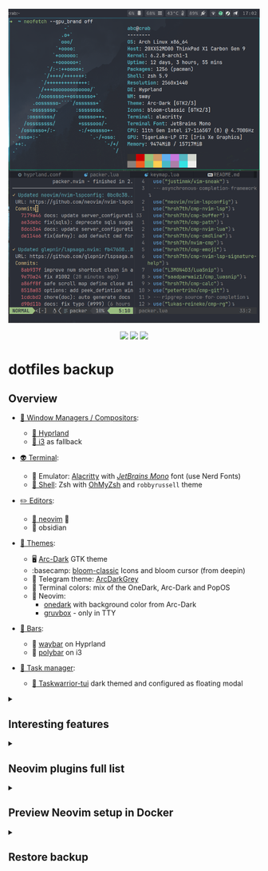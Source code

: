 ![Screenshot](/screenshot.png)

<div align="center">

![](https://img.shields.io/github/last-commit/coffebar/dotfiles?style=flat-square&logo=)
![](https://img.shields.io/github/stars/coffebar/dotfiles?style=flat-square&logo=)
[![](https://img.shields.io/github/repo-size/coffebar/dotfiles?style=flat-square&logo=)](https://github.com/iamverysimp1e/dots)

</div>

# dotfiles backup

## Overview


- [🌿 Window Managers / Compositors](https://github.com/coffebar/dotfiles#overview):
  - [🍚 Hyprland](https://github.com/hyprwm/Hyprland)
  - [🍙 i3](https://i3wm.org/) as fallback
- [👽 Terminal](https://github.com/coffebar/dotfiles#overview):
  - :robot: Emulator: [Alacritty](https://alacritty.org/) with [*JetBrains Mono*](https://www.jetbrains.com/lp/mono/) font (use Nerd Fonts)
  - [🌌 Shell](https://github.com/coffebar/dotfiles#overview): Zsh with [OhMyZsh](https://github.com/ohmyzsh/ohmyzsh) and `robbyrussell` theme
- [✏️ Editors](https://github.com/coffebar/dotfiles#overview):
  - [:green_heart: neovim](https://neovim.io/) :green_heart:
  - 🦍 obsidian
- [:art: Themes](https://github.com/coffebar/dotfiles#overview):
  - :desktop_computer: [Arc-Dark](https://github.com/horst3180/arc-theme) GTK theme
  - :basecamp: [bloom-classic](https://github.com/linuxdeepin/deepin-icon-theme) Icons and bloom cursor (from deepin)
  - :new_moon_with_face: Telegram theme: [ArcDarkGrey](https://t.me/addtheme/arcdarkgrey)
  - :robot: Terminal colors: mix of the OneDark, Arc-Dark and PopOS
  - :green_heart: Neovim: 
	 - [onedark](https://github.com/navarasu/onedark.nvim) with background color from Arc-Dark 
	 - [gruvbox](https://github.com/gruvbox-community/gruvbox) - only in TTY

- [:pushpin: Bars](https://github.com/coffebar/dotfiles#overview):
  - :womans_hat: [waybar](https://github.com/Alexays/Waybar) on Hyprland
  - :tophat: [polybar](https://github.com/polybar/polybar) on i3
- [:brain: Task manager](https://github.com/coffebar/dotfiles#overview):
  - [:bookmark_tabs: Taskwarrior-tui](https://github.com/kdheepak/taskwarrior-tui) dark themed and configured as floating modal


<details><summary><h2>Interesting features</h2></summary>

#### Common for Window managers

- ``Alt + f`` opens a file manager in the directory found in the clipboard. For example, if you copied a file from some program, you can open its directory by pressing this shortcut.

- Mouse side buttons bound to copy and paste in graphics applications. Although I try to use the mouse less, it's useful for (web)apps with mouse-centric UI.

- CapsLock's behavior is changed to Backspace.

- I'm not using Display Managers (no LightDM or GDM).

- ``Ctrl + m`` bind simplifies sequence ``Ctrl + l, Ctrl + v, Return`` to interact with file-picker dialog by selecting file from clipboard blazingly fast.

- ``Super + P`` pull dotfiles from this repo and shows a notification with an icon.

- Notifications when the battery level is low or fully charged.

- ``Alt + Space`` close a focused window.

- Partially different config for each machine depending on hostname.

- ``Super + ` `` open ssh servers menu to connect.

#### i3

- UI scale options depend on the current display setup and [autorandr](https://github.com/phillipberndt/autorandr) profile name.

- ``Super + \ `` open fuzzy finder to search for local text files in the home directory to edit in Neovim.

- Automatic tiling via [autotiling](https://github.com/nwg-piotr/autotiling) script. Split direction depends on the currently focused window dimensions.

- Some of wm's binds were improved by Lua script. Lua has more flexibility than i3config syntax. I like to switch automatically to the appropriate workspace after opening programs using a keyboard shortcut.

- Automatic tiling freed up ``Super + H`` shortcut. So I'm using HJKL to navigate inside WM.

#### Terminal

- ``Alt + e`` execute suggested command from zsh-autosuggestions

- ``Ctrl + x`` after typing `# comment question` provides OpenAI generated suggestion

- ``Command + c`` ``Command + v`` copy & paste. `Ctrl + c` and `Ctrl + p` in neovim.

- Neovim [opens](https://github.com/coffebar/dotfiles/blob/master/.config/nvim/lua/coffebar/commands.lua) popular image formats in the external viewer ([pix](https://github.com/linuxmint/pix)) instead of binary view. Neovim also has a bunch of customizations and keyboard shortcuts.

- Nice aliases: **i** to install package, **md2pdf** to convert markdown file to pdf, **v** to open Neovim, **yy** to perform system upgrade. 

- Custom pacman hook updates the list of explicitly installed packages (pkglist-intel.txt) when install or remove something.


#### Neovim project management

https://user-images.githubusercontent.com/3100053/225754164-b4141431-29fd-4587-9c2f-f9fc531a6986.mp4

plugin [project.nvim](https://github.com/coffebar/project.nvim)

</details>

<details><summary><h2>Neovim plugins full list</h2></summary>

<!-- plugins list start -->
- [numToStr/Comment.nvim](https://github.com/numToStr/Comment.nvim)
- [L3MON4D3/LuaSnip](https://github.com/L3MON4D3/LuaSnip)
- [skywind3000/asyncrun.vim](https://github.com/skywind3000/asyncrun.vim)
- [skywind3000/asynctasks.vim](https://github.com/skywind3000/asynctasks.vim)
- [Pocco81/auto-save.nvim](https://github.com/Pocco81/auto-save.nvim)
- [akinsho/bufferline.nvim](https://github.com/akinsho/bufferline.nvim)
- [coffebar/ccc.nvim](https://github.com/coffebar/ccc.nvim)
- [hrsh7th/cmp-buffer](https://github.com/hrsh7th/cmp-buffer)
- [hrsh7th/cmp-calc](https://github.com/hrsh7th/cmp-calc)
- [hrsh7th/cmp-cmdline](https://github.com/hrsh7th/cmp-cmdline)
- [hrsh7th/cmp-emoji](https://github.com/hrsh7th/cmp-emoji)
- [petertriho/cmp-git](https://github.com/petertriho/cmp-git)
- [David-Kunz/cmp-npm](https://github.com/David-Kunz/cmp-npm)
- [hrsh7th/cmp-nvim-lsp](https://github.com/hrsh7th/cmp-nvim-lsp)
- [hrsh7th/cmp-nvim-lsp-signature-help](https://github.com/hrsh7th/cmp-nvim-lsp-signature-help)
- [hrsh7th/cmp-nvim-lua](https://github.com/hrsh7th/cmp-nvim-lua)
- [hrsh7th/cmp-path](https://github.com/hrsh7th/cmp-path)
- [lukas-reineke/cmp-rg](https://github.com/lukas-reineke/cmp-rg)
- [saadparwaiz1/cmp_luasnip](https://github.com/saadparwaiz1/cmp_luasnip)
- [github/copilot.vim](https://github.com/github/copilot.vim)
- [sindrets/diffview.nvim](https://github.com/sindrets/diffview.nvim)
- [coffebar/dim.lua](https://github.com/coffebar/dim.lua)
- [Mofiqul/dracula.nvim](https://github.com/Mofiqul/dracula.nvim)
- [stevearc/dressing.nvim](https://github.com/stevearc/dressing.nvim)
- [j-hui/fidget.nvim](https://github.com/j-hui/fidget.nvim)
- [mhartington/formatter.nvim](https://github.com/mhartington/formatter.nvim)
- [rafamadriz/friendly-snippets](https://github.com/rafamadriz/friendly-snippets)
- [lewis6991/gitsigns.nvim](https://github.com/lewis6991/gitsigns.nvim)
- [gruvbox-community/gruvbox](https://github.com/gruvbox-community/gruvbox)
- [ThePrimeagen/harpoon](https://github.com/ThePrimeagen/harpoon)
- [mboughaba/i3config.vim](https://github.com/mboughaba/i3config.vim)
- [lukas-reineke/indent-blankline.nvim](https://github.com/lukas-reineke/indent-blankline.nvim)
- [cohama/lexima.vim](https://github.com/cohama/lexima.vim)
- [glepnir/lspsaga.nvim](https://github.com/glepnir/lspsaga.nvim)
- [nvim-lualine/lualine.nvim](https://github.com/nvim-lualine/lualine.nvim)
- [nvim-neo-tree/neo-tree.nvim](https://github.com/nvim-neo-tree/neo-tree.nvim)
- [Shatur/neovim-session-manager](https://github.com/Shatur/neovim-session-manager)
- [MunifTanjim/nui.nvim](https://github.com/MunifTanjim/nui.nvim)
- [hrsh7th/nvim-cmp](https://github.com/hrsh7th/nvim-cmp)
- [NvChad/nvim-colorizer.lua](https://github.com/NvChad/nvim-colorizer.lua)
- [neovim/nvim-lspconfig](https://github.com/neovim/nvim-lspconfig)
- [AckslD/nvim-neoclip.lua](https://github.com/AckslD/nvim-neoclip.lua)
- [nvim-pack/nvim-spectre](https://github.com/nvim-pack/nvim-spectre)
- [kylechui/nvim-surround](https://github.com/kylechui/nvim-surround)
- [klen/nvim-test](https://github.com/klen/nvim-test)
- [nguyenvukhang/nvim-toggler](https://github.com/nguyenvukhang/nvim-toggler)
- [nvim-treesitter/nvim-treesitter](https://github.com/nvim-treesitter/nvim-treesitter)
- [romgrk/nvim-treesitter-context](https://github.com/romgrk/nvim-treesitter-context)
- [windwp/nvim-ts-autotag](https://github.com/windwp/nvim-ts-autotag)
- [nvim-tree/nvim-web-devicons](https://github.com/nvim-tree/nvim-web-devicons)
- [navarasu/onedark.nvim](https://github.com/navarasu/onedark.nvim)
- [wbthomason/packer.nvim](https://github.com/wbthomason/packer.nvim)
- [nvim-lua/plenary.nvim](https://github.com/nvim-lua/plenary.nvim)
- [coffebar/project.nvim](https://github.com/coffebar/project.nvim)
- [HallerPatrick/py_lsp.nvim](https://github.com/HallerPatrick/py_lsp.nvim)
- [ckipp01/stylua-nvim](https://github.com/ckipp01/stylua-nvim)
- [nvim-telescope/telescope-file-browser.nvim](https://github.com/nvim-telescope/telescope-file-browser.nvim)
- [nvim-telescope/telescope.nvim](https://github.com/nvim-telescope/telescope.nvim)
- [johmsalas/text-case.nvim](https://github.com/johmsalas/text-case.nvim)
- [folke/trouble.nvim](https://github.com/folke/trouble.nvim)
- [moll/vim-bbye](https://github.com/moll/vim-bbye)
- [romainl/vim-cool](https://github.com/romainl/vim-cool)
- [rbong/vim-flog](https://github.com/rbong/vim-flog)
- [tpope/vim-fugitive](https://github.com/tpope/vim-fugitive)
- [RRethy/vim-illuminate](https://github.com/RRethy/vim-illuminate)
- [google/vim-searchindex](https://github.com/google/vim-searchindex)
- [justinmk/vim-sneak](https://github.com/justinmk/vim-sneak)
- [folke/which-key.nvim](https://github.com/folke/which-key.nvim)
<!-- plugins list end -->

</details>


<details><summary><h2>Preview Neovim setup in Docker</h2></summary>

Full neovim setup can be tested inside docker container.

```bash
git clone https://github.com/coffebar/docker-test-fetch-nvim-conf.git
cd docker-test-fetch-nvim-conf && sh ./build.sh
```

See [docker-test-fetch-nvim-conf](https://github.com/coffebar/docker-test-fetch-nvim-conf) repo for more details.

</details>


<details><summary>
<h2>Restore backup</h2>
</summary>


### Please don't do this without understanding all files and commands! 

**This instruction will work as is for coffebar only!**

Before proceeding you need to restore SSH and GPG keys.

SSH config must point to the GitHub's private key.

### Download config files and install packages from AUR
```bash
# install git and openssh to clone repo via git ssh
# base-devel is for yay setup
sudo pacman --needed -Sy git openssh base-devel
# clone repo
git clone --bare git@github.com:coffebar/dotfiles.git dotfiles
# configure work tree path
git --git-dir=$HOME/dotfiles --work-tree=$HOME config --local core.worktree $HOME
# checkout files into $HOME
git --git-dir=$HOME/dotfiles --work-tree=$HOME checkout
# enable GPG sign for dotfiles repo (commit signature verification)
~/.local/bin/github-enable-gpg
# Copy custom git hooks to cloned repo.
# Will sync neovim plugins in background on pull,
# to avoid errors when missing some plugin.
cp -f $HOME/hooks/* $HOME/dotfiles/hooks/

# install yay
git clone https://aur.archlinux.org/yay.git
cd yay
makepkg -si
cd .. && rm -rf yay
yay -Y --gendb

# install packages
mkdir -p /tmp/yay; yay -S --builddir /tmp/yay --needed --nodiffmenu --noeditmenu - < pkglist-intel.txt

# add firewall rule
sudo ufw default deny incoming
sudo ufw allow syncthing
sudo ufw enable
# enable services
sudo systemctl enable --now input-remapper docker tlp ufw bluetooth

# install ohmyzsh
sh -c "$(wget -O- https://raw.githubusercontent.com/ohmyzsh/ohmyzsh/master/tools/install.sh)"
git clone https://github.com/zsh-users/zsh-autosuggestions ~/.oh-my-zsh/custom/plugins/zsh-autosuggestions
git clone https://github.com/zsh-users/zsh-syntax-highlighting.git ~/.oh-my-zsh/custom/plugins/zsh-syntax-highlighting
git clone https://github.com/tom-doerr/zsh_codex.git ~/.oh-my-zsh/custom/plugins/zsh_codex

# decrypt AI credentials
gpg --decrypt --output ~/.config/github-copilot/hosts.json ~/.config/github-copilot/hosts.json.gpg
gpg --decrypt --output ~/.config/openaiapirc ~/.config/openaiapirc.gpg
echo "OCO_OPENAI_API_KEY=$(rg -N 'secret_key=' ~/.config/openaiapirc | sed 's/secret_key=//g')" > ~/.opencommit # opencommit from npm

# copy ksnip config
cp -f ~/.config/ksnip/ksnip.example.conf ~/.config/ksnip/ksnip.conf

# setup pacman hook to update pkglist file automatically
pacman-setup-hooks

```

### GTK options

The next options will tell GTK-based apps to prefer a Dark theme and open file chooser by default in the home directory.

```bash
gsettings set org.gnome.desktop.interface color-scheme prefer-dark
gsettings set org.gtk.Settings.FileChooser startup-mode cwd
gsettings set org.gtk.gtk4.Settings.FileChooser startup-mode cwd
# cursor and icon themes
gsettings set org.gnome.desktop.interface cursor-theme 'bloom'
gsettings set org.gnome.desktop.interface icon-theme 'bloom-classic'

```

### Neovim plugins and dependencies
Run this script to sync Neovim config from this repo. It can be used separately on Arch systems.
```bash
sh -c "$(wget -O- https://raw.githubusercontent.com/coffebar/dotfiles/master/fetch-nvim-conf.sh)"
```

</details>
